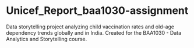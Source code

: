 # Unicef_Report_baa1030-assignment
Data storytelling project analyzing child vaccination rates and old-age dependency trends globally and in India. Created for the BAA1030 - Data Analytics and Storytelling course.

